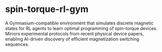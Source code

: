 # spin-torque-rl-gym
A Gymnasium-compatible environment that simulates discrete magnetic states for RL agents to learn optimal programming of spin-torque devices. Mirrors experimental protocols from recent physical device papers, enabling AI-driven discovery of efficient magnetization switching sequences.
